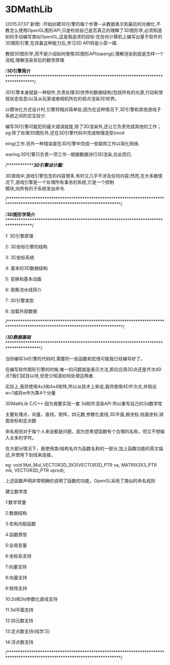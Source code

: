 # 3DMathLib


(2015.07.07 新增) :开始创建3D引擎的每个步骤--从数据表示到最后的光栅化,不教怎么使用OpenGL图形API,只是检验自己是否真正的理解了3D图形学,必须知道如何手动编写类似OpenGL,这是我追求的目标:在任何计算机上编写出基于软件的3D图形引擎,在具备这种能力后,学习3D API将是小菜一碟.

教授3D图形学,而不是介绍如何使用3D图形API(opengl),理解渲染到底是怎样一个流程;理解渲染背后的数学原理

/**************3D引擎简介**************************************************************************************************/

   3D引擎本身就是一种软件,负责处理3D世界的数据结构(包括所有的光源,行动和常规状态信息)以及从玩家或者相机所在的视点渲染3D世界。
 
   以模块化方式设计时,引擎将相对简单些,因为在这种情况下,3D引擎和其他游戏子系统之间的交互较少.
   
   编写3D引擎可能犯的最大错误就是,除了3D渲染外,还让它负责完成其他的工作；eg:除了处理3D图形外,还在3D引擎代码中完成物理造型(mod
   
   eing)工作.另外一种错误是在3D引擎中完成一些联网工作以简化网络.
   
   waring:3D引擎只负责一项工作--根据数据进行3D渲染,仅此而已.
   
  /*******************3D引擎设计篇*******/
   
  3D游戏中,游戏引擎包含的内容很多,有时又几乎不涉及任何内容;然而,在大多数情况下,游戏引擎是一个处理所有事务的系统,它是一个控制   
  模块,向所有的子系统发出命令. 
  
   




/***************************************************************************************************************************/


/**************3D图形学简介*************************************************************************************************/

1: 3D引擎原理

2: 3D坐标引擎的结构

3: 3D坐标系统

4: 基本的3D数据结构

5: 变换和基本动画

6: 观察流水线简介

7: 3D引擎类型

8: 加载外部数据

/****************************************************************************************************************************/




/*************3D数据基础****************************************************************************************************/

当你编写3d引擎的代码时,需要的一些函数和宏很可能我已经编写好了。

在编写软件图形引擎的时候,唯一的问题就是表示方法,即应应用3D点还是齐次4D点?我们拭目以待,但至少知道如何处理这两者.

实际上,我将使用4x3和4x4矩阵,所以从技术上来说,我将使用4D齐次点,并假设w=1或将w作为第4个分量



3DMathLib  C/C++ 因为我要实现一套  3d软件渲染APi 所以重写自己的3d数学库

主要处理点，向量，直线，矩阵，四元数,参数化直线,3D平面,极坐标,柱面坐标,球面坐标和定点数

命名规则对于每个人来说都是问题，因为您希望函数有个合理的名称，但又不想输入太多的字符。

在大部分情况下，我使用类/结构名作为函数名称的一部分,加上函数功能的英文描述,并使用下划线来连接。 



eg: void Mat_Mul_VECTOR3D_3X3(VECTOR3D_PTR va,
                              MATRIX3X3_PTR mb,
                              VECTOR3D_PTR vprod);

上述函数声明非常明确的说明了函数的功能，OpenGL采用了类似的命名规则

建立数学库

1:数学常量

2:数据结构

3:宏和内联函数

4:函数原型

5:全局变量

6:坐标系支持

7:向量支持

8:向量支持

9:矩阵支持

10:2d和3d参数化直线支持

11:3d平面支持

12:四元数支持

13:定点数支持(纯学习)

14:浮点数支持

/***************************************************************************************************************************/

